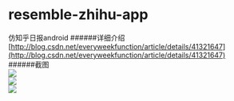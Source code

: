 resemble-zhihu-app
==================

仿知乎日报android
######详细介绍</br>
[http://blog.csdn.net/everyweekfunction/article/details/41321647](http://blog.csdn.net/everyweekfunction/article/details/41321647)</br>
######截图</br>
![](https://github.com/meizhou/resemble-zhihu-app/raw/master/demo1.jpg)</br>
![](https://github.com/meizhou/resemble-zhihu-app/raw/master/demo2.jpg)</br>
![](https://github.com/meizhou/resemble-zhihu-app/raw/master/demo3.jpg)</br>
